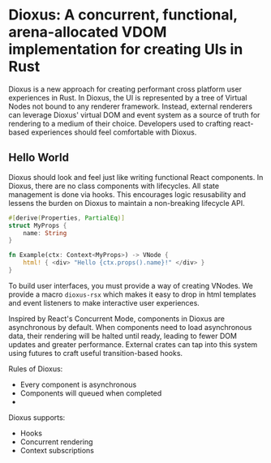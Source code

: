 # Dioxus: A concurrent, functional, arena-allocated VDOM implementation for creating UIs in Rust

Dioxus is a new approach for creating performant cross platform user experiences in Rust. In Dioxus, the UI is represented by a tree of Virtual Nodes not bound to any renderer framework. Instead, external renderers can leverage Dioxus' virtual DOM and event system as a source of truth for rendering to a medium of their choice. Developers used to crafting react-based experiences should feel comfortable with Dioxus.

## Hello World
Dioxus should look and feel just like writing functional React components. In Dioxus, there are no class components with lifecycles. All state management is done via hooks. This encourages logic resusability and lessens the burden on Dioxus to maintain a non-breaking lifecycle API.

```rust
#[derive(Properties, PartialEq)]
struct MyProps {
    name: String
}

fn Example(ctx: Context<MyProps>) -> VNode {
    html! { <div> "Hello {ctx.props().name}!" </div> }
}
```










To build user interfaces, you must provide a way of creating VNodes. We provide a macro `dioxus-rsx` which makes it easy to drop in html templates and event listeners to make interactive user experiences.

Inspired by React's Concurrent Mode, components in Dioxus are asynchronous by default. When components need to load asynchronous data, their rendering will be halted until ready, leading to fewer DOM updates and greater performance. External crates can tap into this system using futures to craft useful transition-based hooks.

Rules of Dioxus:
- Every component is asynchronous
- Components will queued when completed
- 

Dioxus supports:
- Hooks
- Concurrent rendering
- Context subscriptions


